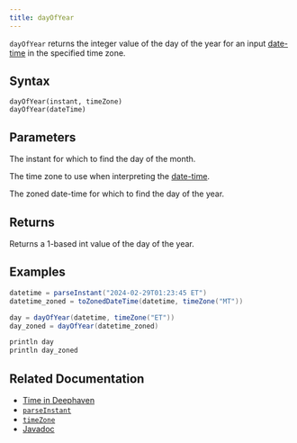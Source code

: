 ```yaml
---
title: dayOfYear
---
```


`dayOfYear` returns the integer value of the day of the year for an input [date-time](../../query-language/types/date-time.md) in the specified time zone.

## Syntax

```
dayOfYear(instant, timeZone)
dayOfYear(dateTime)
```

## Parameters

<ParamTable>
<Param name="instant" type="Instant">

The instant for which to find the day of the month.

</Param>
<Param name="timeZone" type="TimeZone">

The time zone to use when interpreting the [date-time](../../query-language/types/date-time.md).

</Param>
<Param name="dateTime" type="ZonedDateTime">

The zoned date-time for which to find the day of the year.

</Param>
</ParamTable>

## Returns

Returns a 1-based int value of the day of the year.

## Examples

```groovy
datetime = parseInstant("2024-02-29T01:23:45 ET")
datetime_zoned = toZonedDateTime(datetime, timeZone("MT"))

day = dayOfYear(datetime, timeZone("ET"))
day_zoned = dayOfYear(datetime_zoned)

println day
println day_zoned
```

## Related Documentation

- [Time in Deephaven](../../../conceptual/time-in-deephaven.md)
- [`parseInstant`](./parseInstant.md)
- [`timeZone`](./timeZone.md)
- [Javadoc](https://deephaven.io/core/javadoc/io/deephaven/time/DateTimeUtils.html#dayOfYear(java.time.ZonedDateTime))
